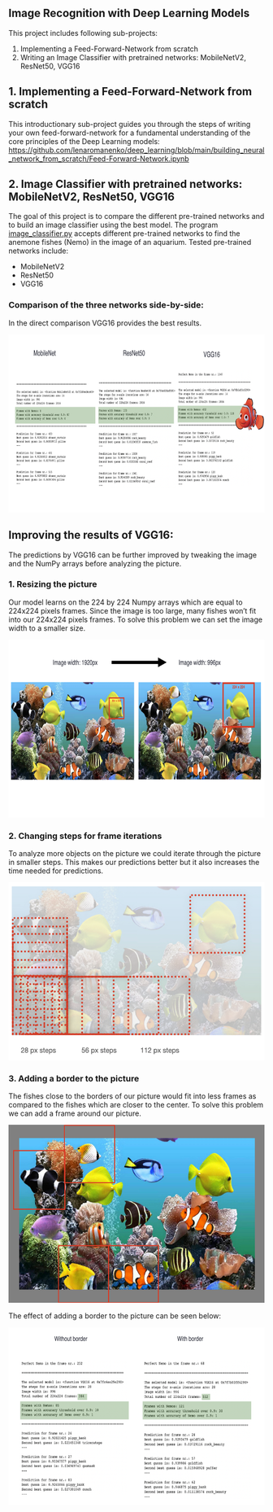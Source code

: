 ## Image Recognition with Deep Learning Models

This project includes following sub-projects:
1. Implementing a Feed-Forward-Network from scratch
2. Writing an Image Classifier with pretrained networks: MobileNetV2, ResNet50, VGG16

## 1. Implementing a Feed-Forward-Network from scratch
This introductionary sub-project guides you through the steps of writing your own feed-forward-network for a fundamental understanding of the core principles of the Deep Learning models: https://github.com/lenaromanenko/deep_learning/blob/main/building_neural_network_from_scratch/Feed-Forward-Network.ipynb


## 2. Image Classifier with pretrained networks: MobileNetV2, ResNet50, VGG16
The goal of this project is to compare the different pre-trained networks and to build an image classifier using the best model. The program [image_classifier.py](https://github.com/lenaromanenko/deep_learning/blob/main/pretrained_network/image_classifier.py) accepts different pre-trained networks to find the anemone fishes (Nemo) in the image of an aquarium. Tested pre-trained networks include:

* MobileNetV2
* ResNet50
* VGG16

### Comparison of the three networks side-by-side:
In the direct comparison VGG16 provides the best results. 

<img src="https://github.com/lenaromanenko/deep_learning/blob/main/images/readme_file_images/1.png" width="700" height="350">

## Improving the results of VGG16:
The predictions by VGG16 can be further improved by tweaking the image and the NumPy arrays before analyzing the picture.

### 1. Resizing the picture

Our model learns on the 224 by 224 Numpy arrays which are equal to 224x224 pixels frames. Since the image is too large, many fishes won’t fit into our 224x224 pixels frames. To solve this problem we can set the image width to a smaller size.

<img src="https://github.com/lenaromanenko/deep_learning/blob/main/images/readme_file_images/2.png" width="700" height="350">

### 2. Changing steps for frame iterations
To analyze more objects on the picture we could iterate through the picture in smaller steps. This makes our predictions better but it also increases the time needed for predictions.

<img src="https://github.com/lenaromanenko/deep_learning/blob/main/images/readme_file_images/4.png" width="700" height="350">

### 3. Adding a border to the picture
The fishes close to the borders of our picture would fit into less frames as compared to the fishes which are closer to the center. To solve this problem we can add a frame around our picture.

<img src="https://github.com/lenaromanenko/deep_learning/blob/main/images/readme_file_images/3.png" width="700" height="350">

The effect of adding a border to the picture can be seen below:

<img src="https://github.com/lenaromanenko/deep_learning/blob/main/images/readme_file_images/5.png" width="700" height="350">

